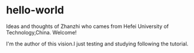 # hello-world
Ideas and thoughts of Zhanzhi who cames from Hefei University of Technology,China. Welcome!

I'm the author of this vision.I just testing and studying following the tutorial.
